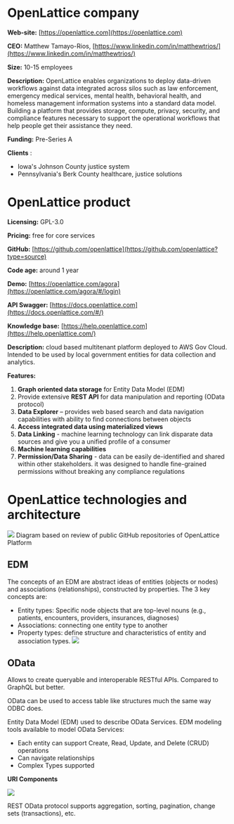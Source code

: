 # OpenLattice company

**Web-site:** [https://openlattice.com](https://openlattice.com)

**CEO:** Matthew Tamayo-Rios, [https://www.linkedin.com/in/matthewtrios/](https://www.linkedin.com/in/matthewtrios/)

**Size:** 10-15 employees

**Description:** OpenLattice enables organizations to deploy data-driven workflows against data integrated across silos such as law enforcement, emergency medical services, mental health, behavioral health, and homeless management information systems into a standard data model. Building a platform that provides storage, compute, privacy, security, and compliance features necessary to support the operational workflows that help people get their assistance they need.

**Funding:** Pre-Series A

**Clients** :
- Iowa&#39;s Johnson County justice system
- Pennsylvania&#39;s Berk County healthcare, justice solutions

# OpenLattice product
**Licensing:** GPL-3.0

**Pricing:** free for core services

**GitHub:** [https://github.com/openlattice](https://github.com/openlattice?type=source)

**Code age:** around 1 year

**Demo:** [https://openlattice.com/agora](https://openlattice.com/agora/#/login)

**API Swagger:** [https://docs.openlattice.com](https://docs.openlattice.com/#/)

**Knowledge base:** [https://help.openlattice.com](https://help.openlattice.com/)

**Description:** cloud based multitenant platform deployed to AWS Gov Cloud. Intended to be used by local government entities for data collection and analytics.

**Features:**
1. 	__Graph oriented data storage__ for Entity Data Model (EDM)
2. Provide extensive __REST API__ for data manipulation and reporting (OData protocol)
3. __Data Explorer__ – provides web based search and data navigation capabilities with ability to find connections between objects
4. __Access integrated data using materialized views__
5. __Data Linking__ - machine learning technology can link disparate data sources and give you a unified profile of a consumer
6. __Machine learning capabilities__
7. __Permission/Data Sharing__ -  data can be easily de-identified and shared within other stakeholders. it was designed to handle fine-grained permissions without breaking any compliance regulations


# OpenLattice technologies and architecture
![](https://github.com/ca-cwds/development-practices/blob/master/images/openlattice/openlattice_architecture.png)
Diagram based on review of public GitHub repositories of OpenLattice Platform

## EDM
The concepts of an EDM are abstract ideas of entities (objects or nodes) and associations (relationships), constructed by properties. The 3 key concepts are:
- Entity types: Specific node objects that are top-level nouns (e.g., patients, encounters, providers, insurances, diagnoses)
- Associations: connecting one entity type to another
- Property types: define structure and characteristics of entity and association types.
![](https://github.com/ca-cwds/development-practices/blob/master/images/openlattice/EDM.png)

## OData
Allows to create queryable and interoperable RESTful APIs. Compared to GraphQL but better.

OData can be used to access table like structures much the same way ODBC does.

Entity Data Model (EDM) used to describe OData Services. EDM modeling tools available to model OData Services:
- Each entity can support Create,  Read, Update, and Delete (CRUD) operations
- Can navigate relationships
- Complex Types supported

**URI Components**

![](https://github.com/ca-cwds/development-practices/blob/master/images/openlattice/OData_URL.png)

REST OData protocol supports aggregation, sorting, pagination, change sets (transactions), etc.